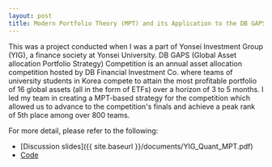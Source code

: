 ```yaml
---
layout: post
title: Modern Portfolio Theory (MPT) and its Application to the DB GAPS Competition
---
```


This was a project conducted when I was a part of Yonsei Investment Group (YIG), a finance society at Yonsei University. DB GAPS (Global Asset allocation Portfolio Strategy) Competition is an annual asset allocation competition hosted by DB Financial Investment Co. where teams of university students in Korea compete to attain the most profitable portfolio of 16 global assets (all in the form of ETFs) over a horizon of 3 to 5 months. I led my team in creating a MPT-based strategy for the competition which allowed us to advance to the competition's finals and achieve a peak rank of 5th place among over 800 teams.

For more detail, please refer to the following:
- [Discussion slides]({{ site.baseurl }}/documents/YIG_Quant_MPT.pdf)
- [Code](https://github.com/heewonh/MPT)
